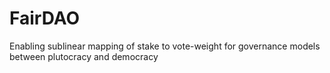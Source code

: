 # FairDAO
Enabling sublinear mapping of stake to vote-weight for governance models between plutocracy and democracy
